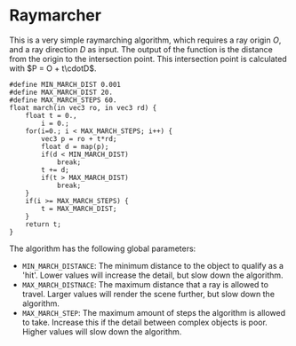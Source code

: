# Raymarcher

This is a very simple raymarching algorithm, which requires a ray origin $O$, and a ray direction $D$ as input.
The output of the function is the distance from the origin to the intersection point.
This intersection point is calculated with $P = O + t\cdotD$.

    #define MIN_MARCH_DIST 0.001
    #define MAX_MARCH_DIST 20.
    #define MAX_MARCH_STEPS 60.
    float march(in vec3 ro, in vec3 rd) {
        float t = 0., 
            i = 0.;
        for(i=0.; i < MAX_MARCH_STEPS; i++) {
            vec3 p = ro + t*rd;
            float d = map(p);
            if(d < MIN_MARCH_DIST)
                break;
            t += d;
            if(t > MAX_MARCH_DIST)
                break;
        }
        if(i >= MAX_MARCH_STEPS) {
            t = MAX_MARCH_DIST;
        }
        return t;
    }

The algorithm has the following global parameters:

 * `MIN_MARCH_DISTANCE`: The minimum distance to the object to qualify as a 'hit'. Lower values will increase the detail, but slow down the algorithm.
 * `MAX_MARCH_DISTNACE`: The maximum distance that a ray is allowed to travel. Larger values will render the scene further, but slow down the algorithm.
 * `MAX_MARCH_STEP`: The maximum amount of steps the algorithm is allowed to take. Increase this if the detail between complex objects is poor. Higher values will slow down the algorithm.